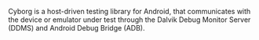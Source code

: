 Cyborg is a host-driven testing library for Android, that communicates with the
device or emulator under test through the Dalvik Debug Monitor Server (DDMS)
and Android Debug Bridge (ADB).
